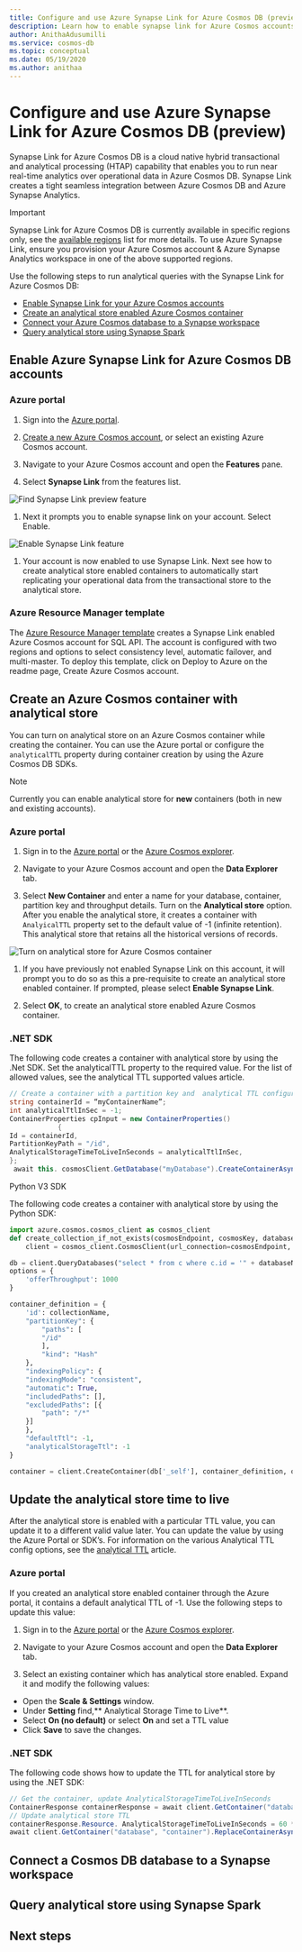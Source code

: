 ```yaml
---
title: Configure and use Azure Synapse Link for Azure Cosmos DB (preview)
description: Learn how to enable synapse link for Azure Cosmos accounts, create a container with analytical store enabled, connect the Azure Cosmos database to synapse workspace, and run queries. 
author: AnithaAdusumilli
ms.service: cosmos-db
ms.topic: conceptual
ms.date: 05/19/2020
ms.author: anithaa
---
```


# Configure and use Azure Synapse Link for Azure Cosmos DB (preview)

Synapse Link for Azure Cosmos DB is a cloud native hybrid transactional and analytical processing (HTAP) capability that enables you to run near real-time analytics over operational data in Azure Cosmos DB. Synapse Link creates a tight seamless integration between Azure Cosmos DB and Azure Synapse Analytics.

> [!IMPORTANT]
> Synapse Link for Azure Cosmos DB is currently available in specific regions only, see the [available regions](synapse-link.md#supported-regions) list for more details. To use Azure Synapse Link, ensure you provision your Azure Cosmos  account & Azure Synapse Analytics workspace in one of the above supported regions.

Use the following steps to run analytical queries with the Synapse Link for Azure Cosmos DB:

* [Enable Synapse Link for your Azure Cosmos accounts]()
* [Create an analytical store enabled Azure Cosmos container]()
* [Connect your Azure Cosmos database to a Synapse workspace]()
* [Query analytical store using Synapse Spark]()


## Enable Azure Synapse Link for Azure Cosmos DB accounts

### Azure portal

1. Sign into the [Azure portal](https://portal.azure.com/).

1. [Create a new Azure Cosmos account](create-sql-api-dotnet#create-account.md), or select an existing Azure Cosmos account.

1. Navigate to your Azure Cosmos account and open the **Features** pane.

1. Select **Synapse Link** from the features list.

  ![Find Synapse Link preview feature](./media/configure-synapse-link/find-synapse-link-feature.png)

1. Next it prompts you to enable synapse link on your account. Select Enable.

  ![Enable Synapse Link feature](./media/configure-synapse-link/enable-synapse-link-feature.png)

1. Your account is now enabled to use Synapse Link. Next see how to create analytical store enabled containers to automatically start replicating your operational data from the transactional store to the analytical store.

### Azure Resource Manager template

The [Azure Resource Manager template]() creates a Synapse Link enabled Azure Cosmos account for SQL API. The account is configured with two regions and options to select consistency level, automatic failover, and multi-master. To deploy this template, click on Deploy to Azure on the readme page, Create Azure Cosmos account.

## Create an Azure Cosmos container with analytical store

You can turn on analytical store on an Azure Cosmos container while creating the container. You can use the Azure portal or configure the `analyticalTTL` property during container creation by using the Azure Cosmos DB SDKs.

> [!NOTE]
> Currently you can enable analytical store for **new** containers (both in new and existing accounts).

### Azure portal

1. Sign in to the [Azure portal](https://portal.azure.com/) or the [Azure Cosmos explorer](https://cosmos.azure.com/).

1. Navigate to your Azure Cosmos account and open the **Data Explorer** tab.

1. Select **New Container** and enter a name for your database, container, partition key and throughput details. Turn on the **Analytical store** option. After you enable the analytical store, it creates a container with `AnalyicalTTL` property set to the default value of  -1 (infinite retention). This analytical store that retains all the historical versions of records.

  ![Turn on analytical store for Azure Cosmos container](./media/configure-synapse-link/create-container-analytical-store.png)

1. If you have previously not enabled Synapse Link on this account, it will prompt you to do so as this a pre-requisite to create an analytical store enabled container. If prompted, please select **Enable Synapse Link**.

1. Select **OK**, to create an analytical store enabled Azure Cosmos container.


### .NET SDK

The following code creates a container with analytical store by using the .Net SDK. Set the analyticalTTL property to the required value. For the list of allowed values, see the analytical TTL supported values article.

```csharp
// Create a container with a partition key and  analytical TTL configured to  -1 (infinite retention)
string containerId = “myContainerName”;
int analyticalTtlInSec = -1;
ContainerProperties cpInput = new ContainerProperties()
            {
Id = containerId,
PartitionKeyPath = "/id",
AnalyticalStorageTimeToLiveInSeconds = analyticalTtlInSec,
};
 await this. cosmosClient.GetDatabase("myDatabase").CreateContainerAsync(cpInput);
```

Python V3 SDK

The following code creates a container with analytical store by using the Python SDK:

```python
import azure.cosmos.cosmos_client as cosmos_client
def create_collection_if_not_exists(cosmosEndpoint, cosmosKey, databaseName, collectionName):
    client = cosmos_client.CosmosClient(url_connection=cosmosEndpoint, auth={'masterKey': cosmosKey})

db = client.QueryDatabases("select * from c where c.id = '" + databaseName + "'").fetch_next_block()[0]
options = {
    'offerThroughput': 1000
}

container_definition = {
    'id': collectionName,
    "partitionKey": {  
        "paths": [  
        "/id"  
        ],  
        "kind": "Hash" 
    },
    "indexingPolicy": {  
    "indexingMode": "consistent",  
    "automatic": True,  
    "includedPaths": [],  
    "excludedPaths": [{
        "path": "/*"
    }]  
    },
    "defaultTtl": -1,
    "analyticalStorageTtl": -1
}

container = client.CreateContainer(db['_self'], container_definition, options)
```

## Update the analytical store time to live

After the analytical store is enabled with a particular TTL value, you can update it to a different valid value later. You can update the value by using the Azure Portal or SDK’s. For information on the various Analytical TTL config options, see the [analytical TTL]() article.

### Azure portal

If you created an analytical store enabled container through the Azure portal, it contains a default analytical TTL of -1. Use the following steps to update this value:

1. Sign in to the [Azure portal](https://portal.azure.com/) or the [Azure Cosmos explorer](https://cosmos.azure.com/).

1. Navigate to your Azure Cosmos account and open the **Data Explorer** tab.

1. Select an existing container which has analytical store enabled. Expand it and modify the following values:

  * Open the **Scale & Settings** window.
  * Under **Setting** find,** Analytical Storage Time to Live**.
  * Select **On (no default)** or select **On** and set a TTL value
  * Click **Save** to save the changes.

### .NET SDK

The following code shows how to update the TTL for analytical store by using the .NET SDK:

```csharp
// Get the container, update AnalyticalStorageTimeToLiveInSeconds 
ContainerResponse containerResponse = await client.GetContainer("database", "container").ReadContainerAsync();
// Update analytical store TTL
containerResponse.Resource. AnalyticalStorageTimeToLiveInSeconds = 60 * 60 * 24 * 180  // Expire analytical store data in 6 months;
await client.GetContainer("database", "container").ReplaceContainerAsync(containerResponse.Resource);
```

## Connect a Cosmos DB database to a Synapse workspace

## Query analytical store using Synapse Spark


## Next steps


